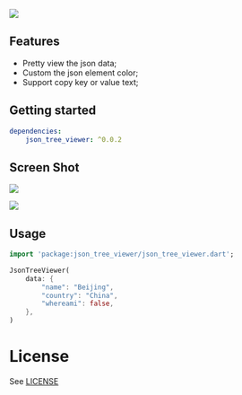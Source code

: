 ![](https://tva1.sinaimg.cn/large/008i3skNgy1gyvljdm5knj30qs0atjrl.jpg)

## Features

- Pretty view the json data;
- Custom the json element color;
- Support copy key or value text;

## Getting started

```yaml
dependencies:
    json_tree_viewer: ^0.0.2
```

## Screen Shot

![](https://tva1.sinaimg.cn/large/008i3skNgy1gyvl6rjwzij312a0u00ud.jpg)

![](https://tva1.sinaimg.cn/large/008i3skNgy1gyvlen9lw2g30qo0f019x.gif)

## Usage

```dart
import 'package:json_tree_viewer/json_tree_viewer.dart';

JsonTreeViewer(
    data: {
    	"name": "Beijing",
        "country": "China",
        "whereami": false,
    },
)
```

# License

See [LICENSE](LICENSE)
